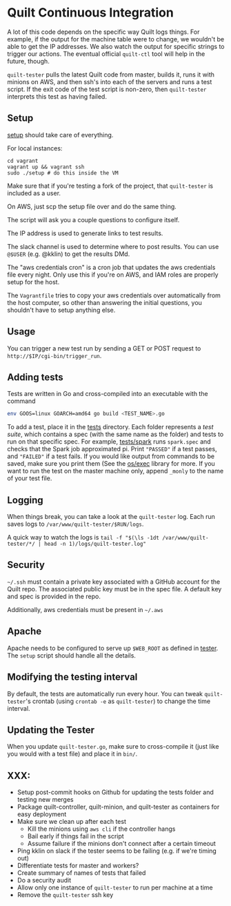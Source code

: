 # Quilt Continuous Integration

A lot of this code depends on the specific way Quilt logs things. For example,
if the output for the machine table were to change, we wouldn't be able to
get the IP addresses. We also watch the output for specific strings to trigger
our actions. The eventual official `quilt-ctl` tool will help in the future,
though.

`quilt-tester` pulls the latest Quilt code from master, builds it, runs it with
minions on AWS, and then ssh's into each of the servers and runs a test script.
If the exit code of the test script is non-zero, then `quilt-tester` interprets
this test as having failed.

## Setup
[setup](vagrant/setup) should take care of everything.

For local instances:
```
cd vagrant
vagrant up && vagrant ssh
sudo ./setup # do this inside the VM
```

Make sure that if you're testing a fork of the project, that `quilt-tester`
is included as a user.

On AWS, just scp the setup file over and do the same thing.

The script will ask you a couple questions to configure itself.

The IP address is used to generate links to test results.

The slack channel is used to determine where to post results. You can
use `@$USER` (e.g. @kklin) to get the results DMd.

The "aws credentials cron" is a cron job that updates the aws credentials file
every night. Only use this if you're on AWS, and IAM roles are properly setup
for the host.

The `Vagrantfile` tries to copy your aws credentials over automatically from
the host computer, so other than answering the initial questions, you shouldn't
have to setup anything else.

## Usage
You can trigger a new test run by sending a GET or POST request to
`http://$IP/cgi-bin/trigger_run`.

## Adding tests
Tests are written in Go and cross-compiled into an executable with the command

```bash
env GOOS=linux GOARCH=amd64 go build <TEST_NAME>.go
```

To add a test, place it in the [tests](tests) directory. Each folder represents
a *test suite*, which contains a spec (with the same name as the folder) and
tests to run on that specific spec. For example, [tests/spark](tests/spark) runs
`spark.spec` and checks that the Spark job approximated pi. Print `"PASSED"` if
a test passes, and `"FAILED"` if a test fails. If you would like output from
commands to be saved, make sure you print them (See the [os/exec](https://golang.org/pkg/os/exec/)
library for more. If you want to run the test on the master machine only, append `_monly` to the
name of your test file.

## Logging
When things break, you can take a look at the `quilt-tester` log. Each run
saves logs to `/var/www/quilt-tester/$RUN/logs`.

A quick way to watch the logs is
`tail -f "$(\ls -1dt /var/www/quilt-tester/*/ | head -n 1)/logs/quilt-tester.log"`

## Security
`~/.ssh` must contain a private key associated with a GitHub account for the
Quilt repo. The associated public key must be in the spec file. A default key
and spec is provided in the repo.

Additionally, aws credentials must be present in `~/.aws`

## Apache
Apache needs to be configured to serve up `$WEB_ROOT` as defined in [tester](bin/tester).
The `setup` script should handle all the details.

## Modifying the testing interval
By default, the tests are automatically run every hour. You can tweak
`quilt-tester`'s crontab (using `crontab -e` as `quilt-tester`) to change the
time interval.

## Updating the Tester
When you update `quilt-tester.go`, make sure to cross-compile it (just like you
would with a test file) and place it in `bin/`.

## XXX:
- Setup post-commit hooks on Github for updating the tests folder and testing
  new merges
- Package quilt-controller, quilt-minion, and quilt-tester as containers for
  easy deployment
- Make sure we clean up after each test
    - Kill the minions using `aws cli` if the controller hangs
    - Bail early if things fail in the script
    - Assume failure if the minions don't connect after a certain timeout
- Ping kklin on slack if the tester seems to be failing (e.g. if we're timing
  out)
- Differentiate tests for master and workers?
- Create summary of names of tests that failed
- Do a security audit
- Allow only one instance of `quilt-tester` to run per machine at a time
- Remove the `quilt-tester` ssh key
